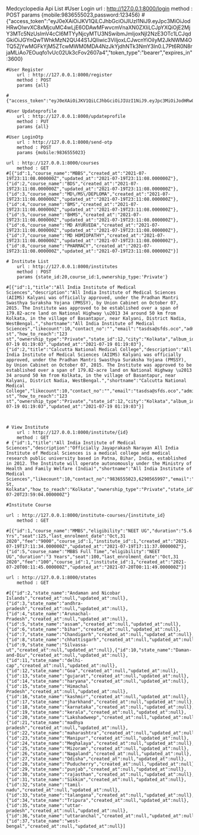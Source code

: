 Medcyclopedia Api List
    #User Login
        url : http://127.0.0.1:8000/login
        method : POST
        params {mobile:9836555023,password:123456}
	#{"access_token":"eyJ0eXAiOiJKV1QiLCJhbGciOiJIUzI1NiJ9.eyJpc3MiOiJodHRwOlwvXC8xMjcuMC4wLjE6ODAwMFwvcmVnaXN0ZXIiLCJpYXQiOjE2MjY3MTc5NzUsImV4cCI6MTYyNjcyMTU3NSwibmJmIjoxNjI2NzE3OTc1LCJqdGkiOiJGYnQwTWhkMzN2QU44S1JQIiwic3ViIjoxLCJwcnYiOiIyM2JkNWM4OTQ5ZjYwMGFkYjM5ZTcwMWM0MDA4NzJkYjdhNTk3NmY3In0.L7Pt6R0N8rjaMLiAo7EOuqfo1vUc02Uk3cFov2607a4","token_type":"bearer","expires_in":3600}

    #User Register
        url : http://127.0.0.1:8000/register
        method : POST
        params {all}
		
	#{"access_token":"eyJ0eXAiOiJKV1QiLCJhbGciOiJIUzI1NiJ9.eyJpc3MiOiJodHRwOlwvXC8xMjcuMC4wLjE6ODAwMFwvcmVnaXN0ZXIiLCJpYXQiOjE2MjY3MTc5NzUsImV4cCI6MTYyNjcyMTU3NSwibmJmIjoxNjI2NzE3OTc1LCJqdGkiOiJGYnQwTWhkMzN2QU44S1JQIiwic3ViIjoxLCJwcnYiOiIyM2JkNWM4OTQ5ZjYwMGFkYjM5ZTcwMWM0MDA4NzJkYjdhNTk3NmY3In0.L7Pt6R0N8rjaMLiAo7EOuqfo1vUc02Uk3cFov2607a4","token_type":"bearer","expires_in":3600}

    #User Updateprofile
        url : http://127.0.0.1:8000/updateprofile
        method : PUT
        params {all}

    #User LoginOtp
        url : http://127.0.0.1:8000/send-otp
        method : POST
        params {mobile:9836555023}
		
	url : http://127.0.0.1:8000/courses
		method : GET
	#[{"id":1,"course_name":"MBBS","created_at":"2021-07-19T23:11:08.000000Z","updated_at":"2021-07-19T23:11:08.000000Z"},{"id":2,"course_name":"BDS","created_at":"2021-07-19T23:11:08.000000Z","updated_at":"2021-07-19T23:11:08.000000Z"},{"id":3,"course_name":"MD\/MS\/DEPLOMA","created_at":"2021-07-19T23:11:08.000000Z","updated_at":"2021-07-19T23:11:08.000000Z"},{"id":4,"course_name":"BMS","created_at":"2021-07-19T23:11:08.000000Z","updated_at":"2021-07-19T23:11:08.000000Z"},{"id":5,"course_name":"BHMS","created_at":"2021-07-19T23:11:08.000000Z","updated_at":"2021-07-19T23:11:08.000000Z"},{"id":6,"course_name":"MD AYURVEDA","created_at":"2021-07-19T23:11:08.000000Z","updated_at":"2021-07-19T23:11:08.000000Z"},{"id":7,"course_name":"MD HOMIOPATHY","created_at":"2021-07-19T23:11:08.000000Z","updated_at":"2021-07-19T23:11:08.000000Z"},{"id":8,"course_name":"PHARMACY","created_at":"2021-07-19T23:11:08.000000Z","updated_at":"2021-07-19T23:11:08.000000Z"}]

    # Institute List
        url : http://127.0.0.1:8000/institutes
        method : POST
        params {state_id:20,course_id:1,ownership_type:'Private'}
		
	#[{"id":1,"title":"All India Institute of Medical Sciences","description":"All India Institute of Medical Sciences (AIIMS) Kalyani was officially approved, under the Pradhan Mantri Swasthya Suraksha Yojana (PMSSY), by Union Cabinet on October 07, 2015. The Institute was approved to be established over a span of 179.82-acre land on National Highway \u2013 34 around 50 km from Kolkata, in the village of Basantapur, near Kalyani, District Nadia, WestBengal.","shortname":"All India Institute of Medical Sciences","likecount":10,"contact_no":"","email":"tasdsa@sfds.oco","admin_email":"asdas@fsdf.com","year_of_inception":1990,"website":"sads.com","hospital":"Yes","placement":"Yes","food_availablity":"Yes","wifi":"Yes","library":"Yes","scholarships":"Yes","address":"123 st","how_to_reach":"123 st","ownership_type":"Private","state_id":12,"city":"Kolkata","album_id":1,"brouchure":1,"created_at":"2021-07-19 01:19:03","updated_at":"2021-07-19 01:19:03"},{"id":2,"title":"Calcutta National Medical College","description":"All India Institute of Medical Sciences (AIIMS) Kalyani was officially approved, under the Pradhan Mantri Swasthya Suraksha Yojana (PMSSY), by Union Cabinet on October 07, 2015. The Institute was approved to be established over a span of 179.82-acre land on National Highway \u2013 34 around 50 km from Kolkata, in the village of Basantapur, near Kalyani, District Nadia, WestBengal.","shortname":"Calcutta National Medical College","likecount":10,"contact_no":"","email":"tasdsa@sfds.oco","admin_email":"asdas@fsdf.com","year_of_inception":1990,"website":"sads.com","hospital":"Yes","placement":"Yes","food_availablity":"Yes","wifi":"Yes","library":"Yes","scholarships":"Yes","address":"123 st","how_to_reach":"123 st","ownership_type":"Private","state_id":12,"city":"Kolkata","album_id":1,"brouchure":1,"created_at":"2021-07-19 01:19:03","updated_at":"2021-07-19 01:19:03"}]

	

    # View Institute
        url : http://127.0.0.1:8000/institute/{id}
        method : GET
	# {"id":1,"title":"All India Institute of Medical Sciences","description":"Officially Jayaprakash Narayan All India Institute of Medical Sciences is a medical college and medical research public university based in Patna, Bihar, India, established in 2012. The Institute will operate autonomously under the Ministry of Health and Family Welfare (India)","shortname":"All India Institute of Medical Sciences","likecount":10,"contact_no":"9836555023,6290565997","email":"akasjh@gmail.com","admin_email":"akasjh@gmail.com","year_of_inception":1992,"website":"test.com","hospital":"Yes","placement":"Yes","food_availablity":"Yes","wifi":"Yes","library":"Yes","scholarships":"Yes","address":"123 St, Kolkata","how_to_reach":"Kolkata","ownership_type":"Private","state_id":1,"city":"Kolkata","album_id":1,"brouchure":1,"created_at":null,"updated_at":"2021-07-20T23:59:04.000000Z"}

	#Institute Course
	
	url : http://127.0.0.1:8000/institute-courses/{institute_id}
		method : GET
	
	#[{"id":1,"course_name":"MMBS","eligibility":"NEET UG","duration":"5.6 Yrs","seat":125,"last_enrolment_date":"Oct,31 2020","fee":"9000","course_id":1,"institute_id":1,"created_at":"2021-07-19T17:11:34.000000Z","updated_at":"2021-07-19T17:11:37.000000Z"},{"id":5,"course_name":"MBBS Full Time","eligibility":"NEET UG","duration":"3 Years","seat":100,"last_enrolment_date":"Oct,31 2020","fee":"100","course_id":1,"institute_id":1,"created_at":"2021-07-20T00:11:45.000000Z","updated_at":"2021-07-20T00:11:49.000000Z"}]
	
	url : http://127.0.0.1:8000/states
		method : GET
	
	#[{"id":2,"state_name":"Andaman and Nicobar Islands","created_at":null,"updated_at":null},{"id":3,"state_name":"andhra-pradesh","created_at":null,"updated_at":null},{"id":4,"state_name":"Arunachal-Pradesh","created_at":null,"updated_at":null},{"id":5,"state_name":"assam","created_at":null,"updated_at":null},{"id":6,"state_name":"bihar","created_at":null,"updated_at":null},{"id":7,"state_name":"Chandigarh","created_at":null,"updated_at":null},{"id":8,"state_name":"chhattisgarh","created_at":null,"updated_at":null},{"id":9,"state_name":"Silvassa-ut","created_at":null,"updated_at":null},{"id":10,"state_name":"Daman-and-Diu","created_at":null,"updated_at":null},{"id":11,"state_name":"delhi-cap","created_at":null,"updated_at":null},{"id":12,"state_name":"Goa","created_at":null,"updated_at":null},{"id":13,"state_name":"gujarat","created_at":null,"updated_at":null},{"id":14,"state_name":"haryana","created_at":null,"updated_at":null},{"id":15,"state_name":"Himachal Pradesh","created_at":null,"updated_at":null},{"id":16,"state_name":"kashmir","created_at":null,"updated_at":null},{"id":17,"state_name":"jharkhand","created_at":null,"updated_at":null},{"id":18,"state_name":"karnataka","created_at":null,"updated_at":null},{"id":19,"state_name":"kerala","created_at":null,"updated_at":null},{"id":20,"state_name":"Lakshadweep","created_at":null,"updated_at":null},{"id":21,"state_name":"madhya pradesh","created_at":null,"updated_at":null},{"id":22,"state_name":"maharashtra","created_at":null,"updated_at":null},{"id":23,"state_name":"Manipur","created_at":null,"updated_at":null},{"id":24,"state_name":"Meghalaya","created_at":null,"updated_at":null},{"id":25,"state_name":"Mizoram","created_at":null,"updated_at":null},{"id":26,"state_name":"Nagaland","created_at":null,"updated_at":null},{"id":27,"state_name":"Odisha","created_at":null,"updated_at":null},{"id":28,"state_name":"Puducherry","created_at":null,"updated_at":null},{"id":29,"state_name":"punjab","created_at":null,"updated_at":null},{"id":30,"state_name":"rajasthan","created_at":null,"updated_at":null},{"id":31,"state_name":"Sikkim","created_at":null,"updated_at":null},{"id":32,"state_name":"tamil-nadu","created_at":null,"updated_at":null},{"id":33,"state_name":"talangana","created_at":null,"updated_at":null},{"id":34,"state_name":"Tripura","created_at":null,"updated_at":null},{"id":35,"state_name":"uttar-pradesh","created_at":null,"updated_at":null},{"id":36,"state_name":"uttaranchal","created_at":null,"updated_at":null},{"id":37,"state_name":"west-bengal","created_at":null,"updated_at":null}]
	
	
